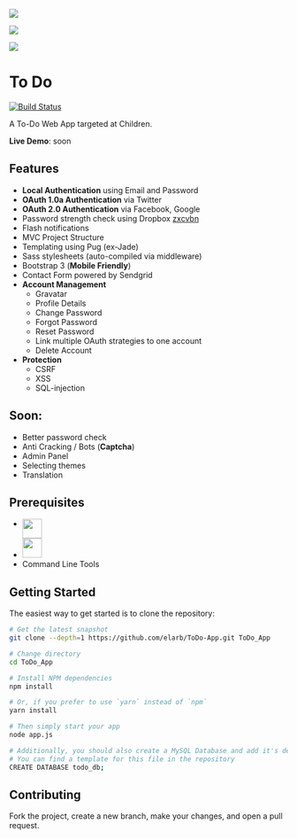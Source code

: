 ![](http://i.imgur.com/8gp5CQO.png)

![](http://i.imgur.com/VSBOez7.png)

![](http://i.imgur.com/MyUrGDF.png)

To Do
=======================
[![Build Status](https://travis-ci.com/elarb/ToDo-App.svg?token=T3DvYLyn6TfxmknUsrTx&branch=master)](https://travis-ci.com/elarb/ToDo-App)

A To-Do Web App targeted at Children.

**Live Demo**: soon

Features
--------


- **Local Authentication** using Email and Password
- **OAuth 1.0a Authentication** via Twitter
- **OAuth 2.0 Authentication** via Facebook, Google
- Password strength check using Dropbox [zxcvbn](https://github.com/dropbox/zxcvbn)
- Flash notifications
- MVC Project Structure
- Templating using Pug (ex-Jade)
- Sass stylesheets (auto-compiled via middleware)
- Bootstrap 3 (**Mobile Friendly**)
- Contact Form powered by Sendgrid
- **Account Management**
    - Gravatar
    - Profile Details
    - Change Password
    - Forgot Password
    - Reset Password
    - Link multiple OAuth strategies to one account
    - Delete Account
- **Protection**
    - CSRF
    - XSS
    - SQL-injection

Soon:
--------

- Better password check
- Anti Cracking / Bots (**Captcha**)
- Admin Panel
- Selecting themes
- Translation

Prerequisites
-------------

- [<img src="https://nodejs.org/static/apple-touch-icon.png" align="top" height="35px">](http://nodejs.org)
- [<img src="https://upload.wikimedia.org/wikipedia/en/thumb/6/62/MySQL.svg/640px-MySQL.svg.png" height="35px">](https://www.mysql.com/)
- Command Line Tools

Getting Started
---------------

The easiest way to get started is to clone the repository:

```bash
# Get the latest snapshot
git clone --depth=1 https://github.com/elarb/ToDo-App.git ToDo_App

# Change directory
cd ToDo_App

# Install NPM dependencies
npm install

# Or, if you prefer to use `yarn` instead of `npm`
yarn install

# Then simply start your app
node app.js

# Additionally, you should also create a MySQL Database and add it's details to your .env file
# You can find a template for this file in the repository
CREATE DATABASE todo_db;
```

Contributing
---------------

Fork the project, create a new branch, make your changes, and open a pull request.